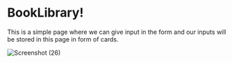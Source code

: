 # BookLibrary!
This is a simple page where we can give input in the form and our inputs will be stored in this page in form of cards.


![Screenshot (26)](https://user-images.githubusercontent.com/75836019/227936022-2d6ecfa9-d3bc-4a85-afab-af9150196cb1.png)
